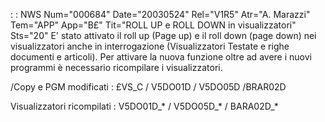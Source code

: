  :  : NWS Num="000684" Date="20030524" Rel="V1R5" Atr="A. Marazzi" Tem="APP" App="B£" Tit="ROLL UP e ROLL DOWN in visualizzatori" Sts="20"
E' stato attivato il roll up (Page up) e il roll down (page down) nei visualizzatori anche in interrogazione (Visualizzatori Testate e righe documenti e articoli).
Per attivare la nuova funzione oltre ad avere i nuovi programmi è necessario ricompilare i visualizzatori.

/Copy e PGM modificati : 
£VS_C / V5DO01D / V5DO05D /BRAR02D

Visualizzatori ricompilati : 
V5DO01D_\* / V5DO05D_\* / BARA02D_\*
